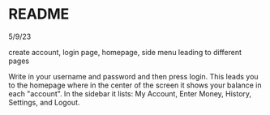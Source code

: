 #  README
5/9/23

create account, login page, homepage, side menu leading to different pages

Write in your username and password and then press login. This leads you to the homepage where in the center of the screen it shows your balance in each "account". In the sidebar it lists: My Account, Enter Money, History, Settings, and Logout. 


